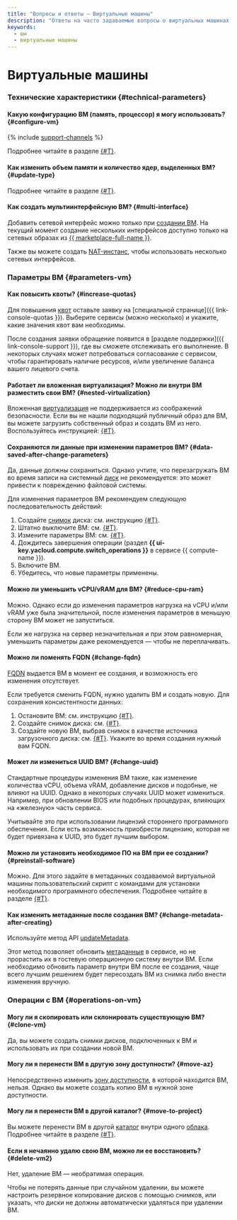 ```yaml
---
title: "Вопросы и ответы – Виртуальные машины"
description: "Ответы на часто задаваемые вопросы о виртуальных машинах в инфраструктуре {{ yandex-cloud }}. Технические характеристики, операции с виртуальными машинами. Какую конфигурацию виртуальной машины (память, процессор) вы можете использовать."
keywords:
  - вм
  - виртуальные машины
---
```


# Виртуальные машины

### Технические характеристики {#technical-parameters}

#### Какую конфигурацию ВМ (память, процессор) я могу использовать? {#configure-vm}

{% include [support-channels](../../_includes/compute/compute-resources.md) %}

Подробнее читайте в разделе [{#T}](../../compute/concepts/performance-levels.md).

#### Как изменить объем памяти и количество ядер, выделенных ВМ? {#update-type}

Подробнее читайте в разделе [{#T}](../../compute/operations/vm-control/vm-update-resources.md).

#### Как создать мультиинтерфейсную ВМ? {#multi-interface}

Добавить сетевой интерфейс можно только при [создании ВМ](../../compute/operations/index.md#vm-create). На текущий момент создание нескольких интерфейсов доступно только на сетевых образах из [{{ marketplace-full-name }}](/marketplace?categories=network). 

Также вы можете создать [NAT-инстанс](../../vpc/tutorials/nat-instance), чтобы использовать несколько сетевых интерфейсов.

### Параметры ВМ {#parameters-vm}

#### Как повысить квоты? {#increase-quotas}

Для повышения [квот](../../compute/concepts/limits.md#compute-quotas) оставьте заявку на [специальной странице]({{ link-console-quotas }}). Выберите сервисы (можно несколько) и укажите, какие значения квот вам необходимы.

После создания заявки обращение появится в [разделе поддержки]({{ link-console-support }}), где вы сможете отслеживать его выполнение. В некоторых случаях может потребоваться согласование с сервисом, чтобы гарантировать наличие ресурсов, и/или увеличение баланса вашего лицевого счета.

#### Работает ли вложенная виртуализация? Можно ли внутри ВМ разместить свои ВМ? {#nested-virtualization}

Вложенная [виртуализация](../../glossary/virtualization.md) не поддерживается из соображений безопасности. Если вы не нашли подходящий публичный образ для ВМ, вы можете загрузить собственный образ и создать ВМ из него. Воспользуйтесь инструкцией: [{#T}](../../compute/operations/vm-create/create-from-user-image.md).

#### Сохраняются ли данные при изменении параметров ВМ? {#data-saved-after-change-parameters}

Да, данные должны сохраниться. Однако учтите, что перезагружать ВМ во время записи на системный [диск](../../compute/concepts/disk.md) не рекомендуется: это может привести к повреждению файловой системы.

Для изменения параметров ВМ рекомендуем следующую последовательность действий:
1. Создайте [снимок](../../compute/concepts/snapshot.md) диска: см. инструкцию [{#T}](../../compute/operations/disk-control/create-snapshot.md).
1. Штатно выключите ВМ: см. [{#T}](../../compute/operations/vm-control/vm-stop-and-start.md).
1. Измените параметры ВМ: см. [{#T}](../../compute/operations/vm-control/vm-update-resources.md).
1. Дождитесь завершения операции (раздел **{{ ui-key.yacloud.compute.switch_operations }}** в сервисе {{ compute-name }}).
1. Включите ВМ.
1. Убедитесь, что новые параметры применены.

#### Можно ли уменьшить vCPU/vRAM для ВМ? {#reduce-cpu-ram}

Можно. Однако если до изменения параметров нагрузка на vCPU и/или vRAM уже была значительной, после изменения параметров в меньшую сторону ВМ может не запуститься.

Если же нагрузка на сервер незначительная и при этом равномерная, уменьшить параметры даже рекомендуется — чтобы не переплачивать.

#### Можно ли поменять FQDN {#change-fqdn}

[FQDN](../../vpc/concepts/address.md#fqdn) выдается ВМ в момент ее создания, и возможность его изменения отсутствует.

Если требуется сменить FQDN, нужно удалить ВМ и создать новую. Для сохранения консистентности данных:
1. Остановите ВМ: см. инструкцию [{#T}](../../compute/operations/vm-control/vm-stop-and-start.md#stop).
1. Создайте снимок диска: см. [{#T}](../../compute/operations/disk-control/create-snapshot.md).
1. Создайте новую ВМ, выбрав снимок в качестве источника загрузочного диска: см. [{#T}](../../compute/operations/vm-create/create-from-snapshots.md). Укажите во время создания нужный вам FQDN.

#### Может ли измениться UUID ВМ? {#change-uuid}

Стандартные процедуры изменения ВМ такие, как изменение количества vCPU, объема vRAM, добавление дисков и подобные, не влияют на UUID. Однако в некоторых случаях UUID может измениться. Например, при обновлении BIOS или подобных процедурах, влияющих на «железную» часть сервиса.

Учитывайте это при использовании лицензий стороннего программного обеспечения. Если есть возможность приобрести лицензию, которая не будет привязана к UUID, это будет лучшим выбором.

#### Можно ли установить необходимое ПО на ВМ при ее создании? {#preinstall-software}

Можно. Для этого задайте в метаданных создаваемой виртуальной машины пользовательский скрипт с командами для установки необходимого программного обеспечения. Подробнее читайте в разделе [{#T}](../../compute/operations/vm-create/create-with-cloud-init-scripts.md).

#### Как изменить метаданные после создания ВМ? {#change-metadata-after-creating}

Используйте метод API [updateMetadata](../../compute/api-ref/Instance/updateMetadata.md).

Этот метод позволяет обновить [метаданные](../../compute/concepts/vm-metadata.md) в сервисе, но не прорастить их в гостевую операционную систему внутри ВМ. Если необходимо обновить параметр внутри ВМ после ее создания, чаще всего лучшим решением будет пересоздать ВМ из снимка либо внести изменения вручную.

### Операции с ВМ {#operations-on-vm}

#### Могу ли я скопировать или склонировать существующую ВМ? {#clone-vm}

Да, вы можете создать снимки дисков, подключенных к ВМ и использовать их при создании новой ВМ.


#### Могу ли я перенести ВМ в другую зону доступности? {#move-az}

Непосредственно изменить [зону доступности](../../overview/concepts/geo-scope.md), в которой находится ВМ, нельзя. Однако вы можете создать копию ВМ в нужной зоне доступности.


#### Могу ли я перенести ВМ в другой каталог? {#move-to-project}

Вы можете перенести ВМ в другой [каталог](../../resource-manager/concepts/resources-hierarchy.md#folder) внутри одного [облака](../../resource-manager/concepts/resources-hierarchy.md#cloud). Подробнее читайте в разделе [{#T}](../../compute/operations/vm-control/vm-change-folder.md).

#### Если я нечаянно удалю свою ВМ, можно ли ее восстановить? {#delete-vm2}

Нет, удаление ВМ — необратимая операция.

Чтобы не потерять данные при случайном удалении, вы можете настроить резервное копирование дисков с помощью снимков, или указать, что диски не должны автоматически удаляться при удалении ВМ.